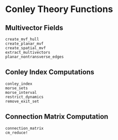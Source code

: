 # Conley Theory Functions

## Multivector Fields

```@docs
create_mvf_hull
create_planar_mvf
create_spatial_mvf
extract_multivectors
planar_nontransverse_edges
```

## Conley Index Computations

```@docs
conley_index
morse_sets
morse_interval
restrict_dynamics
remove_exit_set
```

## Connection Matrix Computation

```@docs
connection_matrix
cm_reduce!
```


